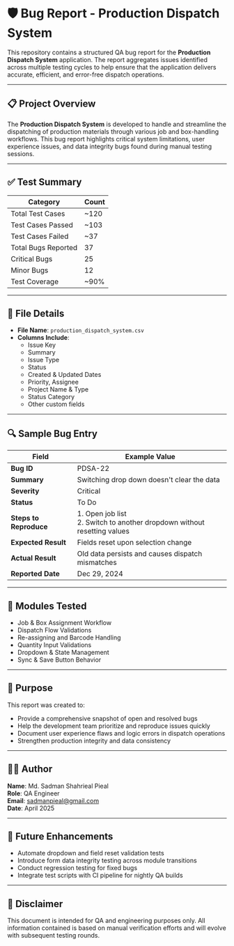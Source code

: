 # 🛡️ Bug Report - Production Dispatch System

This repository contains a structured QA bug report for the **Production Dispatch System** application. The report aggregates issues identified across multiple testing cycles to help ensure that the application delivers accurate, efficient, and error-free dispatch operations.

---

## 📋 Project Overview

The **Production Dispatch System** is developed to handle and streamline the dispatching of production materials through various job and box-handling workflows. This bug report highlights critical system limitations, user experience issues, and data integrity bugs found during manual testing sessions.

---

## ✅ Test Summary

| Category              | Count   |
|-----------------------|---------|
| Total Test Cases      | ~120     |
| Test Cases Passed     | ~103     |
| Test Cases Failed     | ~37     |
| Total Bugs Reported   | 37     |
| Critical Bugs         | 25      |
| Minor Bugs            | 12       |
| Test Coverage         | ~90%    |

---

## 📁 File Details

- **File Name**: `production_dispatch_system.csv`
- **Columns Include**:
  - Issue Key
  - Summary
  - Issue Type
  - Status
  - Created & Updated Dates
  - Priority, Assignee
  - Project Name & Type
  - Status Category
  - Other custom fields

---

## 🔍 Sample Bug Entry

| Field               | Example Value                                                           |
|--------------------|--------------------------------------------------------------------------|
| **Bug ID**         | PDSA-22                                                                  |
| **Summary**        | Switching drop down doesn't clear the data                               |
| **Severity**       | Critical                                                                 |
| **Status**         | To Do                                                                    |
| **Steps to Reproduce** | 1. Open job list <br>2. Switch to another dropdown without resetting values |
| **Expected Result**| Fields reset upon selection change                                       |
| **Actual Result**  | Old data persists and causes dispatch mismatches                         |
| **Reported Date**  | Dec 29, 2024                                                             |

---

## 🔧 Modules Tested

- Job & Box Assignment Workflow
- Dispatch Flow Validations
- Re-assigning and Barcode Handling
- Quantity Input Validations
- Dropdown & State Management
- Sync & Save Button Behavior

---

## 🎯 Purpose

This report was created to:

- Provide a comprehensive snapshot of open and resolved bugs
- Help the development team prioritize and reproduce issues quickly
- Document user experience flaws and logic errors in dispatch operations
- Strengthen production integrity and data consistency

---

## 🙋‍♂️ Author

**Name**: Md. Sadman Shahrieal Pieal  
**Role**: QA Engineer  
**Email**: sadmanpieal@gmail.com  
**Date**: April 2025

---

## 🧭 Future Enhancements

- Automate dropdown and field reset validation tests
- Introduce form data integrity testing across module transitions
- Conduct regression testing for fixed bugs
- Integrate test scripts with CI pipeline for nightly QA builds

---

## 📌 Disclaimer

This document is intended for QA and engineering purposes only. All information contained is based on manual verification efforts and will evolve with subsequent testing rounds.
